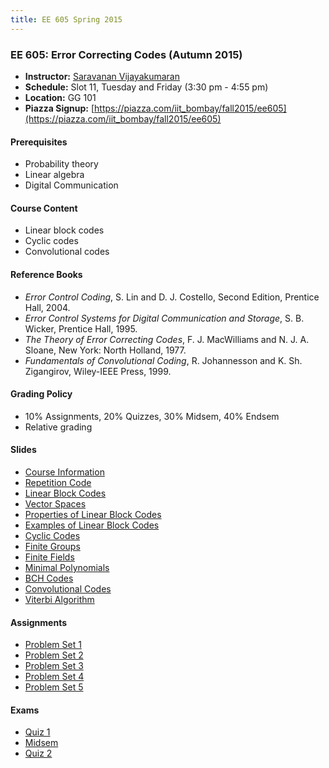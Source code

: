 ```yaml
---
title: EE 605 Spring 2015
---
```


### EE 605: Error Correcting Codes (Autumn 2015)
  - **Instructor:** [Saravanan Vijayakumaran](http://www.ee.iitb.ac.in/~sarva)
  - **Schedule:** Slot 11, Tuesday and Friday (3:30 pm - 4:55 pm)
  - **Location:** GG 101
  - **Piazza Signup:** [https://piazza.com/iit_bombay/fall2015/ee605](https://piazza.com/iit_bombay/fall2015/ee605)


#### Prerequisites

  - Probability theory
  - Linear algebra
  - Digital Communication


#### Course Content

  - Linear block codes
  - Cyclic codes
  - Convolutional codes


#### Reference Books

  - *Error Control Coding*, S. Lin and D. J. Costello, Second Edition, Prentice Hall, 2004.
  - *Error Control Systems for Digital Communication and Storage*, S. B. Wicker, Prentice Hall, 1995.
  - *The Theory of Error Correcting Codes*, F. J. MacWilliams and N. J. A. Sloane, New York: North Holland, 1977.
  - *Fundamentals of Convolutional Coding*, R. Johannesson and K. Sh. Zigangirov, Wiley-IEEE Press, 1999.


#### Grading Policy
  - 10% Assignments, 20% Quizzes, 30% Midsem, 40% Endsem
  - Relative grading

#### Slides
  - [Course Information](./2015/slides/Outline.pdf)
  - [Repetition Code](./2015/slides/RepetitionCode.pdf)
  - [Linear Block Codes](./2015/slides/LinearBlockCodes.pdf)
  - [Vector Spaces](./2015/slides/VectorSpaces.pdf)
  - [Properties of Linear Block Codes](./2015/slides/PropertiesOfLinearBlockCodes.pdf)
  - [Examples of Linear Block Codes](./2015/slides/ExamplesOfLinearBlockCodes.pdf)
  - [Cyclic Codes](./2015/slides/CyclicCodes.pdf)
  - [Finite Groups](./2015/slides/FiniteGroups.pdf)
  - [Finite Fields](./2015/slides/FiniteFields.pdf)
  - [Minimal Polynomials](./2015/slides/MinimalPolynomials.pdf)
  - [BCH Codes](./2015/slides/BCHCodes.pdf)
  - [Convolutional Codes](./2015/slides/ConvolutionalCodes.pdf)
  - [Viterbi Algorithm](./2015/slides/ViterbiAlgorithm.pdf)

#### Assignments
  - [Problem Set 1](./2015/assignments/problemset1.pdf)
  - [Problem Set 2](./2015/assignments/problemset2.pdf)
  - [Problem Set 3](./2015/assignments/problemset3.pdf)
  - [Problem Set 4](./2015/assignments/problemset4.pdf)
  - [Problem Set 5](./2015/assignments/problemset5.pdf)

#### Exams
  - [Quiz 1](./2015/exams/quiz1.pdf)
  - [Midsem](./2015/exams/midsem.pdf)
  - [Quiz 2](./2015/exams/quiz2.pdf)
